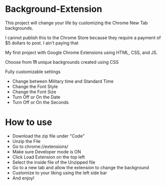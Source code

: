 # Background-Extension
This project will change your life by customizing the Chrome New Tab backgrounds.

I cannot publish this to the Chrome Store because they require a payment of $5 dollars to post. I ain't paying that

My first project with Google Chrome Extensions using HTML, CSS, and JS.

Choose from **11** unique backgrounds created using CSS

Fully customizable settings
- Change between Military time and Standard Time
- Change the Font Style
- Change the Font Size
- Turn Off or On the Date
- Turn Off or On the Seconds

# How to use
- Download the zip file under "Code"
- Unzip the File
- Go to chrome://extensions/
- Make sure Developer mode is ON
- Click Load Extension on the top left
- Select the inside file of the Unzipped file
- Go to a new tab and allow the extension to change the background
- Customize to your liking using the left side bar
- And enjoy! 
